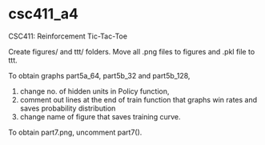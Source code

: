 # csc411_a4
CSC411: Reinforcement Tic-Tac-Toe

Create figures/ and ttt/ folders. Move all .png files to figures and .pkl file to ttt.

To obtain graphs part5a_64, part5b_32 and part5b_128,
1) change no. of hidden units in Policy function,
2) comment out lines at the end of train function that graphs win rates and saves probability distribution
3) change name of figure that saves training curve.

To obtain part7.png, uncomment part7().

